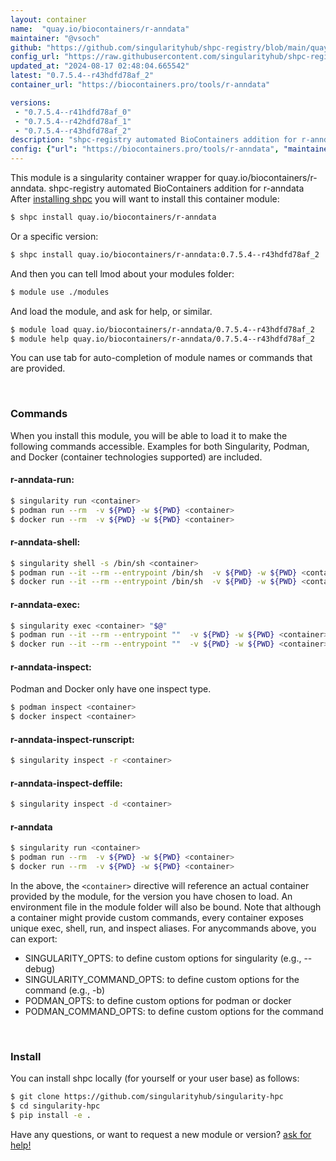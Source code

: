 ```yaml
---
layout: container
name:  "quay.io/biocontainers/r-anndata"
maintainer: "@vsoch"
github: "https://github.com/singularityhub/shpc-registry/blob/main/quay.io/biocontainers/r-anndata/container.yaml"
config_url: "https://raw.githubusercontent.com/singularityhub/shpc-registry/main/quay.io/biocontainers/r-anndata/container.yaml"
updated_at: "2024-08-17 02:48:04.665542"
latest: "0.7.5.4--r43hdfd78af_2"
container_url: "https://biocontainers.pro/tools/r-anndata"

versions:
 - "0.7.5.4--r41hdfd78af_0"
 - "0.7.5.4--r42hdfd78af_1"
 - "0.7.5.4--r43hdfd78af_2"
description: "shpc-registry automated BioContainers addition for r-anndata"
config: {"url": "https://biocontainers.pro/tools/r-anndata", "maintainer": "@vsoch", "description": "shpc-registry automated BioContainers addition for r-anndata", "latest": {"0.7.5.4--r43hdfd78af_2": "sha256:af719aa806bed7b410dddc3ae50c5d54dc83772cd5bf1887d4319430eb705e5f"}, "tags": {"0.7.5.4--r41hdfd78af_0": "sha256:221ffed999bdfadda221aa48191e7dacf16d1ffad3271bbe9c93c2e0d4cb3c96", "0.7.5.4--r42hdfd78af_1": "sha256:bc2ed019f8cc88733c4bc4822c32b4ae8a9d88fd16fcdbb808cf06a0ef74e6aa", "0.7.5.4--r43hdfd78af_2": "sha256:af719aa806bed7b410dddc3ae50c5d54dc83772cd5bf1887d4319430eb705e5f"}, "docker": "quay.io/biocontainers/r-anndata"}
---
```


This module is a singularity container wrapper for quay.io/biocontainers/r-anndata.
shpc-registry automated BioContainers addition for r-anndata
After [installing shpc](#install) you will want to install this container module:


```bash
$ shpc install quay.io/biocontainers/r-anndata
```

Or a specific version:

```bash
$ shpc install quay.io/biocontainers/r-anndata:0.7.5.4--r43hdfd78af_2
```

And then you can tell lmod about your modules folder:

```bash
$ module use ./modules
```

And load the module, and ask for help, or similar.

```bash
$ module load quay.io/biocontainers/r-anndata/0.7.5.4--r43hdfd78af_2
$ module help quay.io/biocontainers/r-anndata/0.7.5.4--r43hdfd78af_2
```

You can use tab for auto-completion of module names or commands that are provided.

<br>

### Commands

When you install this module, you will be able to load it to make the following commands accessible.
Examples for both Singularity, Podman, and Docker (container technologies supported) are included.

#### r-anndata-run:

```bash
$ singularity run <container>
$ podman run --rm  -v ${PWD} -w ${PWD} <container>
$ docker run --rm  -v ${PWD} -w ${PWD} <container>
```

#### r-anndata-shell:

```bash
$ singularity shell -s /bin/sh <container>
$ podman run --it --rm --entrypoint /bin/sh  -v ${PWD} -w ${PWD} <container>
$ docker run --it --rm --entrypoint /bin/sh  -v ${PWD} -w ${PWD} <container>
```

#### r-anndata-exec:

```bash
$ singularity exec <container> "$@"
$ podman run --it --rm --entrypoint ""  -v ${PWD} -w ${PWD} <container> "$@"
$ docker run --it --rm --entrypoint ""  -v ${PWD} -w ${PWD} <container> "$@"
```

#### r-anndata-inspect:

Podman and Docker only have one inspect type.

```bash
$ podman inspect <container>
$ docker inspect <container>
```

#### r-anndata-inspect-runscript:

```bash
$ singularity inspect -r <container>
```

#### r-anndata-inspect-deffile:

```bash
$ singularity inspect -d <container>
```



#### r-anndata

```bash
$ singularity run <container>
$ podman run --rm  -v ${PWD} -w ${PWD} <container>
$ docker run --rm  -v ${PWD} -w ${PWD} <container>
```


In the above, the `<container>` directive will reference an actual container provided
by the module, for the version you have chosen to load. An environment file in the
module folder will also be bound. Note that although a container
might provide custom commands, every container exposes unique exec, shell, run, and
inspect aliases. For anycommands above, you can export:

 - SINGULARITY_OPTS: to define custom options for singularity (e.g., --debug)
 - SINGULARITY_COMMAND_OPTS: to define custom options for the command (e.g., -b)
 - PODMAN_OPTS: to define custom options for podman or docker
 - PODMAN_COMMAND_OPTS: to define custom options for the command

<br>

### Install

You can install shpc locally (for yourself or your user base) as follows:

```bash
$ git clone https://github.com/singularityhub/singularity-hpc
$ cd singularity-hpc
$ pip install -e .
```

Have any questions, or want to request a new module or version? [ask for help!](https://github.com/singularityhub/singularity-hpc/issues)